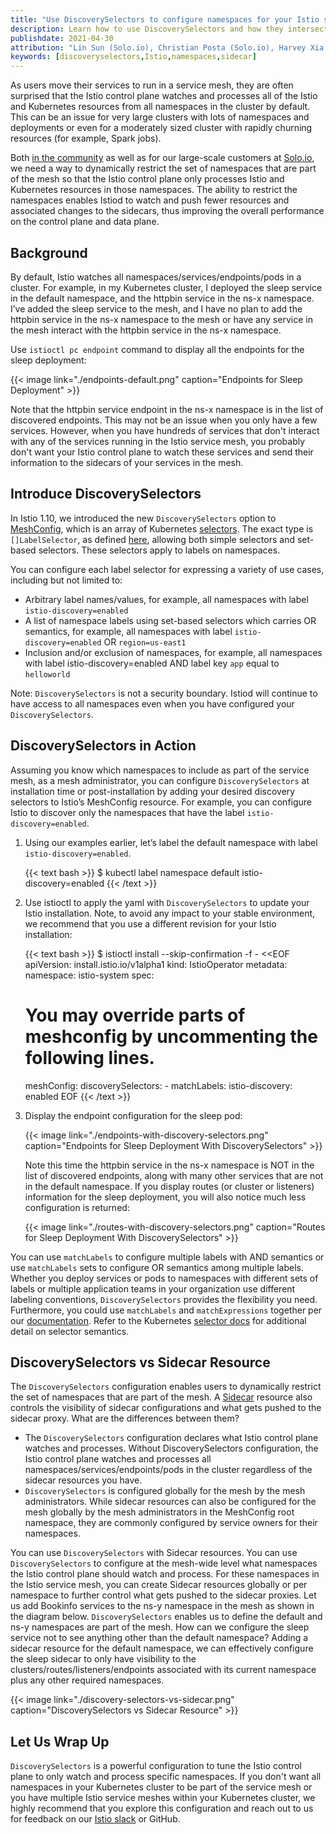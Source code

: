 ```yaml
---
title: "Use DiscoverySelectors to configure namespaces for your Istio service mesh"
description: Learn how to use DiscoverySelectors and how they intersect with Sidecar resources.
publishdate: 2021-04-30
attribution: "Lin Sun (Solo.io), Christian Posta (Solo.io), Harvey Xia (Solo.io)"
keywords: [discoveryselectors,Istio,namespaces,sidecar]
---
```


As users move their services to run in a service mesh, they are often surprised that the Istio control plane watches and processes all of the Istio and Kubernetes resources from all namespaces in the cluster by default. This can be an issue for very large clusters with lots of namespaces and deployments or even for a moderately sized cluster with rapidly churning resources (for example, Spark jobs).

Both [in the community](https://github.com/istio/istio/issues/26679) as well as for our large-scale customers at [Solo.io](https://solo.io), we need a way to dynamically restrict the set of namespaces that are part of the mesh so that the Istio control plane only processes Istio and Kubernetes resources in those namespaces. The ability to restrict the namespaces enables Istiod to watch and push fewer resources and associated changes to the sidecars, thus improving the overall performance on the control plane and data plane.

## Background

By default, Istio watches all namespaces/services/endpoints/pods in a cluster. For example, in my Kubernetes cluster, I deployed the sleep service in the default namespace, and the httpbin service in the ns-x namespace. I’ve added the sleep service to the mesh, and I have no plan to add the httpbin service in the ns-x namespace to the mesh or have any service in the mesh interact with the httpbin service in the ns-x namespace.

Use `istioctl pc endpoint` command to display all the endpoints for the sleep deployment:

{{< image link="./endpoints-default.png" caption="Endpoints for Sleep Deployment" >}}

Note that the httpbin service endpoint in the ns-x namespace is in the list of discovered endpoints. This may not be an issue when you only have a few services. However, when you have hundreds of services that don't interact with any of the services running in the Istio service mesh, you probably don't want your Istio control plane to watch these services and send their information to the sidecars of your services in the mesh.

## Introduce DiscoverySelectors

In Istio 1.10, we introduced the new `DiscoverySelectors` option to [MeshConfig](/docs/reference/config/istio.mesh.v1alpha1/#MeshConfig), which is an array of Kubernetes [selectors](https://kubernetes.io/docs/concepts/overview/working-with-objects/labels/#resources-that-support-set-based-requirements). The exact type is `[]LabelSelector`, as defined [here](https://kubernetes.io/docs/concepts/overview/working-with-objects/labels/#resources-that-support-set-based-requirements), allowing both simple selectors and set-based selectors. These selectors apply to labels on namespaces.

You can configure each label selector for expressing a variety of use cases, including but not limited to:

* Arbitrary label names/values, for example, all namespaces with label `istio-discovery=enabled`
* A list of namespace labels using set-based selectors which carries OR semantics, for example, all namespaces with label `istio-discovery=enabled` OR `region=us-east1`
* Inclusion and/or exclusion of namespaces, for example, all namespaces with label istio-discovery=enabled AND label key `app` equal to `helloworld`

Note: `DiscoverySelectors` is not a security boundary. Istiod will continue to have access to all namespaces even when you have configured your `DiscoverySelectors`.

## DiscoverySelectors in Action

Assuming you know which namespaces to include as part of the service mesh, as a mesh administrator, you can configure `DiscoverySelectors` at installation time or post-installation by adding your desired discovery selectors to Istio’s MeshConfig resource. For example, you can configure Istio to discover only the namespaces that have the label `istio-discovery=enabled`.

1. Using our examples earlier, let’s label the default namespace with label `istio-discovery=enabled`.

    {{< text bash >}}
    $ kubectl label namespace default istio-discovery=enabled
    {{< /text >}}

1. Use istioctl to apply the yaml with `DiscoverySelectors` to update your Istio installation. Note, to avoid any impact to your stable environment, we recommend that you use a different revision for your Istio installation:

    {{< text bash >}}
    $ istioctl install --skip-confirmation -f - <<EOF
    apiVersion: install.istio.io/v1alpha1
    kind: IstioOperator
    metadata:
    namespace: istio-system
    spec:
    # You may override parts of meshconfig by uncommenting the following lines.
    meshConfig:
      discoverySelectors:
        - matchLabels:
            istio-discovery: enabled
    EOF
    {{< /text >}}

1. Display the endpoint configuration for the sleep pod:

    {{< image link="./endpoints-with-discovery-selectors.png" caption="Endpoints for Sleep Deployment With DiscoverySelectors" >}}

    Note this time the httpbin service in the ns-x namespace is NOT in the list of discovered endpoints, along with many other services that are not in the default namespace. If you display routes (or cluster or listeners) information for the sleep deployment, you will also notice much less configuration is returned:

    {{< image link="./routes-with-discovery-selectors.png" caption="Routes for Sleep Deployment With DiscoverySelectors" >}}

You can use `matchLabels` to configure multiple labels with AND semantics or use `matchLabels` sets to configure OR semantics among multiple labels. Whether you deploy services or pods to namespaces with different sets of labels or multiple application teams in your organization use different labeling conventions, `DiscoverySelectors` provides the flexibility you need. Furthermore, you could use `matchLabels` and `matchExpressions` together per our [documentation](https://github.com/istio/api/blob/master/mesh/v1alpha1/config.proto#L792). Refer to the Kubernetes [selector docs](https://kubernetes.io/docs/concepts/overview/working-with-objects/labels/#label-selectors) for additional detail on selector semantics.

## DiscoverySelectors vs Sidecar Resource

The `DiscoverySelectors` configuration enables users to dynamically restrict the set of namespaces that are part of the mesh. A [Sidecar](/docs/reference/config/networking/sidecar/) resource also controls the visibility of sidecar configurations and what gets pushed to the sidecar proxy. What are the differences between them?

* The `DiscoverySelectors` configuration declares what Istio control plane watches and processes. Without DiscoverySelectors configuration, the Istio control plane watches and processes all namespaces/services/endpoints/pods in the cluster regardless of the sidecar resources you have.
* `DiscoverySelectors` is configured globally for the mesh by the mesh administrators. While sidecar resources can also be configured for the mesh globally by the mesh administrators in the MeshConfig root namespace,  they are commonly configured by service owners for their namespaces.

You can use `DiscoverySelectors` with Sidecar resources. You can use `DiscoverySelectors` to configure at the mesh-wide level what namespaces the Istio control plane should watch and process. For these namespaces in the Istio service mesh, you can create Sidecar resources globally or per namespace to further control what gets pushed to the sidecar proxies.  Let us add Bookinfo services to the ns-y namespace in the mesh as shown in the diagram below. `DiscoverySelectors` enables us to define the default and ns-y namespaces are part of the mesh. How can we configure the sleep service not to see anything other than the default namespace? Adding a sidecar resource for the default namespace, we can effectively configure the sleep sidecar to only have visibility to the clusters/routes/listeners/endpoints associated with its current namespace plus any other required namespaces.

{{< image link="./discovery-selectors-vs-sidecar.png" caption="DiscoverySelectors vs Sidecar Resource" >}}

## Let Us Wrap Up

`DiscoverySelectors` is a powerful configuration to tune the Istio control plane to only watch and process specific namespaces. If you don't want all namespaces in your Kubernetes cluster to be part of the service mesh or you have multiple Istio service meshes within your Kubernetes cluster, we highly recommend that you explore this configuration and reach out to us for feedback on our [Istio slack](https://istio.slack.com) or GitHub.
